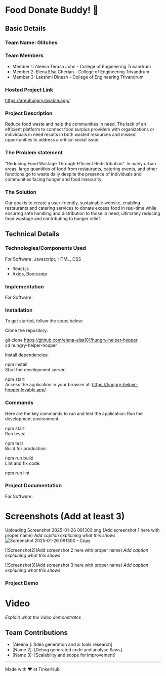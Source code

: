 # Food Donate Buddy! 🎯

## Basic Details
### Team Name: Glitches

### Team Members
- Member 1: Aleena Terasa John - College of Engineering Trivandrum
- Member 2: Elena Elsa Cherian - College of Engineering Trivandrum
- Member 3: Lakshmi Dinesh - College of Engineering Trivandrum

### Hosted Project Link
https://areuhungry.lovable.app/

### Project Description
Reduce food waste and help the communities in need. The lack of an efficient platform to connect food surplus providers with organizations or individuals in need results in both wasted resources and missed opportunities to address a critical social issue.

 
### The Problem statement
"Reducing Food Wastage Through Efficient Redistribution".
In many urban areas, large quantities of food from restaurants, catering events, and other functions go to waste daily despite the presence of individuals and communities facing hunger and food insecurity. 

### The Solution
Our goal is to create a user-friendly, sustainable website, enabling restaurants and catering services to donate excess food in real-time while ensuring safe handling and distribution to those in need, ultimately reducing food wastage and contributing to hunger relief.


## Technical Details
### Technologies/Components Used
For Software:
 Javascript, HTML, CSS
- React.js
- Axios, Bootcamp
  




### Implementation
For Software:
### Installation
To get started, follow the steps below:

Clone the repository:


git clone https://github.com/elena-elsa101/hungry-helper-hopper  
cd hungry-helper-hopper 

Install dependencies:

npm install  
Start the development server:

npm start  
Access the application in your browser at:
https://hungry-helper-hopper.lovable.app/

### Commands

Here are the key commands to run and test the application:
Run the development environment:

npm start  
Run tests:

npm test   
Build for production:

npm run build  
Lint and fix code:

npm run lint  

### Project Documentation
For Software:

# Screenshots (Add at least 3)
Uploading Screenshot 2025-01-26 091300.png
(Add screenshot 1 here with proper name)
*Add caption explaining what this shows*![Screenshot 2025-01-26 091300 - Copy](https://github.com/user-attachments/assets/c41c1a4f-f052-4f49-84d1-19a4b85e1653)


![Screenshot2](Add screenshot 2 here with proper name)
*Add caption explaining what this shows*

![Screenshot3](Add screenshot 3 here with proper name)
*Add caption explaining what this shows*


### Project Demo
# Video

*Explain what the video demonstrates*


## Team Contributions
- [Aleena ]: [Idea generation and ai tools research]
- [Name 2]: [Debug generated code and analyse flaws]
- [Name 3]: [Scalability and scope for improvement]

---
Made with ❤️ at TinkerHub
